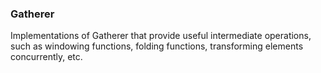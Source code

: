 ### Gatherer

Implementations of Gatherer that provide useful intermediate operations, such as windowing functions, folding functions, 
transforming elements concurrently, etc.

